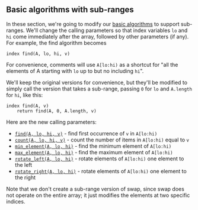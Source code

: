 ## Basic algorithms with sub-ranges

In these section, we're going to modify our [basic algorithms](Basic-algorithms.md) to support sub-ranges.
We'll change the calling parameters so that index variables `lo` and `hi` come immediately after the array,
followed by other parameters (if any).  For example, the find algorithm becomes
```
index find(A, lo, hi, v)
```
For convenience, comments will use `A[lo:hi)` as a shortcut for "all the elements of A starting with `lo` up to but no including `hi`".

We'll keep the original versions for convenience, but they'll be modified to simply call the version that takes a sub-range,
passing `0` for `lo` and `A.length` for `hi`, like this:
```
index find(A, v)
    return find(A, 0, A.length, v)
```
Here are the new calling parameters:
* [`find(A, lo, hi, v)`](../algorithms-subrange/find.md) - find first occurrence of `v` in `A[lo:hi)`
* [`count(A, lo, hi, v)`](../algorithms-subrange/count.md) - count the number of items in `A[lo:hi)` equal to `v`
* [`min_element(A, lo, hi)`](../algorithms-subrange/min-element.md) - find the minimum element of `A[lo:hi)`
* [`max_element(A, lo, hi)`](../algorithms-subrange/max-element.md) - find the maximum element of `A[lo:hi)`
* [`rotate_left(A, lo, hi)`](../algorithms-subrange/rotate-left.md) - rotate elements of `A[lo:hi)` one element to the left
* [`rotate_right(A, lo, hi)`](../algorithms-subrange/rotate-right.md) - rotate elements of `A[lo:hi)` one element to the right

Note that we don't create a sub-range version of swap, since swap does not operate on the entire array; it just modifies the elements at two specific indices.
